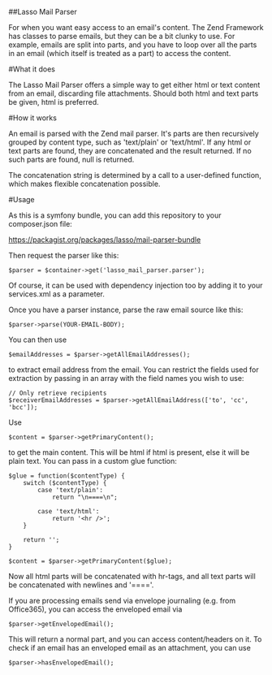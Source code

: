 ##Lasso Mail Parser

For when you want easy access to an email's content. The Zend Framework has classes to parse emails,
but they can be a bit clunky to use. For example, emails are split into parts, and you have to loop
over all the parts in an email (which itself is treated as a part) to access the content.

#What it does

The Lasso Mail Parser offers a simple way to get either html or text content from an email, discarding
file attachments. Should both html and text parts be given, html is preferred.

#How it works

An email is parsed with the Zend mail parser. It's parts are then recursively grouped by content type,
such as 'text/plain' or 'text/html'. If any html or text parts are found, they are concatenated and the
result returned. If no such parts are found, null is returned.

The concatenation string is determined by a call to a user-defined function, which makes flexible concatenation
possible.

#Usage

As this is a symfony bundle, you can add this repository to your composer.json file:


https://packagist.org/packages/lasso/mail-parser-bundle


Then request the parser like this:

    $parser = $container->get('lasso_mail_parser.parser');

Of course, it can be used with dependency injection too by adding it to your services.xml as a parameter.

Once you have a parser instance, parse the raw email source like this:

    $parser->parse(YOUR-EMAIL-BODY);

You can then use

    $emailAddresses = $parser->getAllEmailAddresses();

to extract email address from the email. You can restrict the fields used for extraction by passing in an
array with the field names you wish to use:

    // Only retrieve recipients
    $receiverEmailAddresses = $parser->getAllEmailAddress(['to', 'cc', 'bcc']);

Use

    $content = $parser->getPrimaryContent();

to get the main content. This will be html if html is present, else it will be plain text. You can pass in
a custom glue function:

    $glue = function($contentType) {
        switch ($contentType) {
            case 'text/plain':
                return "\n====\n";

            case 'text/html':
                return '<hr />';
        }

        return '';
    }

    $content = $parser->getPrimaryContent($glue);

Now all html parts will be concatenated with hr-tags, and all text parts will be concatenated with
newlines and '===='.

If you are processing emails send via envelope journaling (e.g. from Office365), you can access the enveloped email via 
    
    $parser->getEnvelopedEmail();
    
This will return a normal part, and you can access content/headers on it. To check if an email has an enveloped
email as an attachment, you can use

    $parser->hasEnvelopedEmail();

